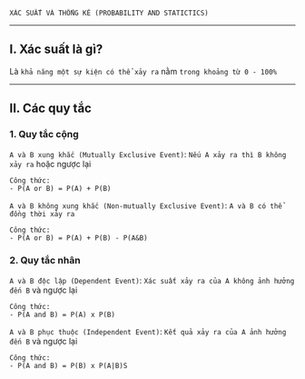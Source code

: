 
    XÁC SUẤT VÀ THỐNG KÊ (PROBABILITY AND STATICTICS)

------------------------------------------------------------------------------------------------------

## I. Xác suất là gì?
  Là `khả năng một sự kiện có thể xảy ra` nằm `trong khoảng từ 0 - 100%`
  
------------------------------------------------------------------------------------------------------

## II. Các quy tắc

### 1. Quy tắc cộng
  `A và B xung khắc (Mutually Exclusive Event)`: `Nếu A xảy ra thì B không xảy ra` hoặc ngược lại

	Công thức:
	- P(A or B) = P(A) + P(B)

  `A và B không xung khắc (Non-mutually Exclusive Event)`: `A và B có thể đồng thời xảy ra`

	Công thức:
	- P(A or B) = P(A) + P(B) - P(A&B)

### 2. Quy tắc nhân
  `A và B độc lập (Dependent Event)`: `Xác suất xảy ra của A không ảnh hưởng đến B` và ngược lại

	Công thức:
	- P(A and B) = P(A) x P(B)

  `A và B phục thuộc (Independent Event)`: `Kết quả xảy ra của A ảnh hưởng đến B` và ngược lại 

	Công thức:
	- P(A and B) = P(B) x P(A|B)S